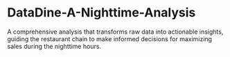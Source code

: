 # DataDine-A-Nighttime-Analysis
A comprehensive analysis that transforms raw data into actionable insights, guiding the restaurant chain to make informed decisions for maximizing sales during the nighttime hours.
